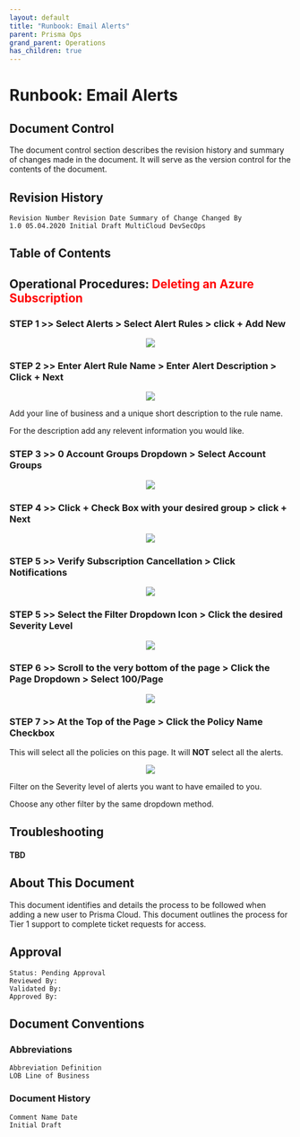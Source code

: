 ```yaml
---
layout: default
title: "Runbook: Email Alerts"
parent: Prisma Ops
grand_parent: Operations
has_children: true
---
```


# Runbook: Email Alerts

## Document Control

The document control section describes the revision history and summary of changes made in the document. It will serve as the version control
for the contents of the document.

## Revision History

```
Revision Number Revision Date Summary of Change Changed By
1.0 05.04.2020 Initial Draft MultiCloud DevSecOps
```

## Table of Contents

## Operational Procedures: <span style="color:red">Deleting an Azure Subscription</span>

### STEP 1 >> Select **Alerts** > Select **Alert Rules** > click + **Add New**

  <p></p>
  <p align="center">
    <img width="" height="" align="center" src="/assets/docs-images/email_notifications_of_alerts/email_alerting_step_1.png">
  </p>

### STEP 2 >> Enter **Alert Rule Name** > Enter **Alert Description** > Click + **Next**

  <p></p>
  <p align="center">
    <img width="" height="" align="center" src="/assets/docs-images/email_notifications_of_alerts/email_alerting_step_2.png">
  </p>
Add your line of business and a unique short description to the rule name.

For the description add any relevent information you would like.

### STEP 3 >> 0 Account Groups **Dropdown** > Select **Account Groups**

  <p></p>
  <p align="center">
    <img width="" height="" align="center" src="/assets/docs-images/email_notifications_of_alerts/email_alerting_step_3.png">
  </p>

### STEP 4 >> Click + **Check Box** with your desired group > click + **Next**

  <p></p>
  <p align="center">
    <img width="" height="" align="center" src="/assets/docs-images/email_notifications_of_alerts/email_alerting_step_5.png">
  </p>

### STEP 5 >> Verify Subscription Cancellation > Click **Notifications**

<p></p>
<p align="center">
  <img width="" height="" align="center" src="/assets/docs-images/email_notifications_of_alerts/email_alerting_step_6.png">
</p>

### STEP 5 >> Select the Filter Dropdown Icon > Click the desired **Severity Level**

<p></p>
<p align="center">
  <img width="" height="" align="center" src="/assets/docs-images/email_notifications_of_alerts/email_alerting_step_7.png">
</p>

### STEP 6 >> Scroll to the very bottom of the page > Click the Page Dropdown > Select **100/Page**

<p></p>
<p align="center">
  <img width="" height="" align="center" src="/assets/docs-images/email_notifications_of_alerts/email_alerting_step_8.png">
</p>

### STEP 7 >> At the Top of the Page > Click the Policy Name **Checkbox**

This will select all the policies on this page. It will **NOT** select all the alerts.

<p></p>
<p align="center">
  <img width="" height="" align="center" src="/assets/docs-images/email_notifications_of_alerts/email_alerting_step_9.png">
</p>

Filter on the Severity level of alerts you want to have emailed to you.

Choose any other filter by the same dropdown method.

## Troubleshooting

#### TBD

## About This Document

This document identifies and details the process to be followed when adding a new user to Prisma Cloud. This document outlines the process for Tier 1 support to complete ticket requests for access.

## Approval

```
Status: Pending Approval
Reviewed By:
Validated By:
Approved By:
```

## Document Conventions

### Abbreviations

```
Abbreviation Definition
LOB Line of Business
```

### Document History

```
Comment Name Date
Initial Draft
```
